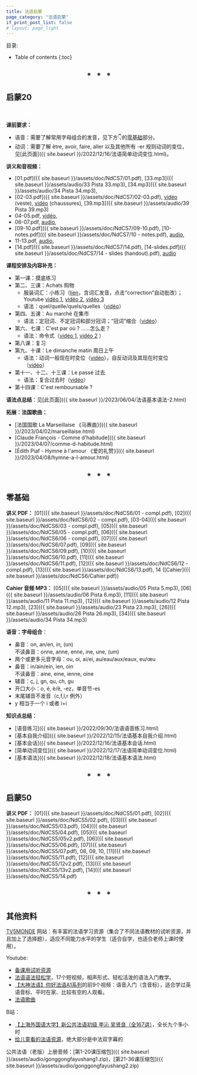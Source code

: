 ```yaml
---
title: 法语启蒙
page_category: "法语启蒙"
if_print_post_list: false
# layout: page_light
---
```


目录:
* Table of contents
{:toc}

<h2 align="center">
* &nbsp; * &nbsp; *
</h2>


## 启蒙20

<details markdown=block style="color: white;">
  <summary markdown=span>基本信息</summary>
  
  - 时间：每周六16h00-17h30，2月11日—6月3日，共14次课（假期：4月8日，5月6日，5月20日）。
  - 课程内容：
    - 巩固语音、学习实用句型、语法入门，补充以法国文化与生活。
    - 主题：① 购物，买菜；② 交通；③ 描述经常发生的/过去的事件。
</details>

**课前要求：**
- 语音：需要了解常用字母组合的发音，见下方👇的[零基础](#零基础)部分。
- 动词：需要了解 être, avoir, faire, aller 以及其他所有 -er 规则动词的变位，见[此页面]({{ site.baseurl }}/2022/12/16/法语简单动词变位.html)。

**讲义和音视频：**  
- [01.pdf]({{ site.baseurl }}/assets/doc/NdCS7/01.pdf), 
  [33.mp3]({{ site.baseurl }}/assets/audio/33 Pista 33.mp3), 
  [34.mp3]({{ site.baseurl }}/assets/audio/34 Pista 34.mp3),  
- [02-03.pdf]({{ site.baseurl }}/assets/doc/NdCS7/02-03.pdf), 
  [vidéo](https://youtu.be/gq0ZTbmylb4 "Texto 1 | Dossier 4 Achats") (veste),
  [vidéo](https://youtu.be/C4RqX4Jp3es "J'achète des chaussures au magasin de chaussures") (chaussures),
  [39.mp3]({{ site.baseurl }}/assets/audio/39 Pista 39.mp3)  
- 04-05.pdf, 
  [vidéo](https://youtu.be/6h16i6IknF8 "Reflets 1 | Episode 14 Faisons le marché"),  
- 06-07.pdf,
  [audio](https://youtu.be/O6IjKOeIEgQ "Le Nouveau Taxi 1 | Leçon 10 C'est par où ?"),  
- [09-10.pdf]({{ site.baseurl }}/assets/doc/NdCS7/09-10.pdf), 
  [10-notes.pdf]({{ site.baseurl }}/assets/doc/NdCS7/10 - notes.pdf), 
  [audio](https://youtu.be/08JWfJfZwBQ "Le Nouveau Taxi 1 | Leçon 15 Le Dimanche Matin"),  
- 11-13.pdf, 
  [audio](https://youtu.be/tYZng_65cjA "Le Nouveau Taxi 1 | Leçon 18 Il est comment ?"),  
- [14.pdf]({{ site.baseurl }}/assets/doc/NdCS7/14.pdf), 
  [14-slides.pdf]({{ site.baseurl }}/assets/doc/NdCS7/14 - slides (handout).pdf), 
  [audio](https://youtu.be/sy7WJceOsEM "法语交际口语渐进 中级 原文对照 Leçon 6 Dans une grande surface")

**课程安排及内容补充：**
- 第一课：摸底练习
- 第二、三课：Achats 购物  
  - 服装词汇：小练习（[lien](https://www.francaisfacile.com/exercices/exercice-francais-2/exercice-francais-47411.php)，含词汇发音，点击“correction”自动批改）；Youtube [vidéo 1](https://youtu.be/SFRhBEqDJ24), [vidéo 2](https://youtu.be/2cz-FkExHwg), [vidéo 3](https://youtu.be/pfb9DJmaFT4)  
  - 语法：quel/quelle/quels/quelles（[vidéo](https://youtu.be/iCSFn2y-T6Y "quel穿马甲的事儿你还不知道")）
- 第四、五课：Au marché 在集市  
  - 语法：定冠词、不定冠词和部分冠词；“冠词”缩合（[vidéo](https://youtu.be/2NwuvtAW4Hk "法语界水与火的交融")）
- 第六、七课：C'est par où ? ……怎么走？  
  - 语法：命令式（[vidéo 1](https://youtu.be/TwbPIkM-g2Y "IMPÉRATIF en français"), [vidéo 2](https://youtu.be/emoju5RA6y4 "小样儿~我命令你点进来看看") ）   
- 第八课：复习
- 第九、十课：Le dimanche matin 周日上午   
  - 语法：动词一般现在时变位（[vidéo](https://youtube.com/playlist?list=PLTqYSrQbW-6v-YRWDZYXHxfTFK5-5MPrp "🇫🇷FLE A1 conjugaison présent")），自反动词及其现在时变位（[vidéo](https://youtu.be/cyQvzAQ7A3w "🇫🇷 GF22 Le verbe pronominal au présent")）
- 第十一、十二、十三课：Le passé 过去 
  - 语法：复合过去时（[vidéo](https://youtube.com/playlist?list=PLTqYSrQbW-6vizJZJXbWhYRO63JrxKo_Z "Le 🇫🇷FLE A1 conjugaison passé composé")）
- 第十四课：C'est remboursable ?  

**语法点总结**：见[此页面]({{ site.baseurl }}/2023/06/04/法语基本语法-2.html)

<!-- {% assign posts = site.tags["启蒙20"] %} -->
<!-- {% include print_posts_simple.html content=posts %} -->

**拓展：法国歌曲：**
- [法国国歌 La Marseillaise 《马赛曲》]({{ site.baseurl }}/2023/04/02/marseillaise.html)  
- [Claude François - Comme d'habitude]({{ site.baseurl }}/2023/04/07/comme-d-habitude.html)
- [Édith Piaf - Hymne à l'amour 《爱的礼赞》]({{ site.baseurl }}/2023/04/08/hymne-a-l-amour.html)

<h2 align="center">
* &nbsp; * &nbsp; *
</h2>

## 零基础

**讲义 PDF：**
[01]({{ site.baseurl }}/assets/doc/NdCS6/01 - compl.pdf),
[02]({{ site.baseurl }}/assets/doc/NdCS6/02 - compl.pdf),
[03-04]({{ site.baseurl }}/assets/doc/NdCS6/03 - compl.pdf),
[05]({{ site.baseurl }}/assets/doc/NdCS6/05 - compl.pdf),
[06]({{ site.baseurl }}/assets/doc/NdCS6/06 - compl.pdf),
[07]({{ site.baseurl }}/assets/doc/NdCS6/07.pdf),
[09]({{ site.baseurl }}/assets/doc/NdCS6/09.pdf),
[10]({{ site.baseurl }}/assets/doc/NdCS6/10.pdf),
[11]({{ site.baseurl }}/assets/doc/NdCS6/11.pdf),
[12]({{ site.baseurl }}/assets/doc/NdCS6/12 - compl.pdf),
[13]({{ site.baseurl }}/assets/doc/NdCS6/13.pdf),
14 ([Cahier]({{ site.baseurl }}/assets/doc/NdCS6/Cahier.pdf))

**Cahier 音频 MP3：**
[05]({{ site.baseurl }}/assets/audio/05 Pista 5.mp3),
[06]({{ site.baseurl }}/assets/audio/06 Pista 6.mp3),
[11]({{ site.baseurl }}/assets/audio/11 Pista 11.mp3),
[12]({{ site.baseurl }}/assets/audio/12 Pista 12.mp3),
[23]({{ site.baseurl }}/assets/audio/23 Pista 23.mp3),
[26]({{ site.baseurl }}/assets/audio/26 Pista 26.mp3),
[34]({{ site.baseurl }}/assets/audio/34 Pista 34.mp3)

**语音：字母组合**：
- 鼻音：on, an/en, in, (un)  
  不读鼻音：onne, anne, enne, ine, une, (um)
- 两个或更多元音字母：ou, oi, ai/ei, au/eau/aux/eaux, eu/œu
- 鼻音：in/ain/ein, ien, oin  
  不读鼻音：aine, eine, ienne, oine
- 辅音：ç, j, gn, qu, ch, gu
- 开口大小：o, é, è/ê, -ez，单音节-es
- 末尾辅音不发音（c,f,l,r 例外）
- y 相当于一个 i 或者 i+i

**知识点总结：**
- [语音练习]({{ site.baseurl }}/2022/09/30/法语语音练习.html)
- [基本自我介绍]({{ site.baseurl }}/2022/12/15/法语基本自我介绍.html)
- [基本会话]({{ site.baseurl }}/2022/12/16/法语基本会话.html)
- [简单动词变位]({{ site.baseurl }}/2022/12/17/法语简单动词变位.html)
- [基本语法]({{ site.baseurl }}/2022/12/18/法语基本语法.html)

<!-- {% assign posts = site.posts | where:"tags", "零基础" %} -->
<!-- {% include print_posts_simple.html content=posts %} -->

<h2 align="center">
* &nbsp; * &nbsp; *
</h2>

## 启蒙50

**讲义 PDF：**
[01]({{ site.baseurl }}/assets/doc/NdCS5/01.pdf),
[02]({{ site.baseurl }}/assets/doc/NdCS5/02.pdf),
[03]({{ site.baseurl }}/assets/doc/NdCS5/03.pdf),
[04]({{ site.baseurl }}/assets/doc/NdCS5/04.pdf),
[05]({{ site.baseurl }}/assets/doc/NdCS5/05v2.pdf),
[06]({{ site.baseurl }}/assets/doc/NdCS5/06.pdf),
[07]({{ site.baseurl }}/assets/doc/NdCS5/07.pdf),
08,
09,
10,
[11]({{ site.baseurl }}/assets/doc/NdCS5/11.pdf),
[12]({{ site.baseurl }}/assets/doc/NdCS5/12v2.pdf),
[13]({{ site.baseurl }}/assets/doc/NdCS5/13v2.pdf),
[14]({{ site.baseurl }}/assets/doc/NdCS5/14.pdf)

<h2 align="center">
* &nbsp; * &nbsp; *
</h2>

## 其他资料

[TV5MONDE](https://apprendre.tv5monde.com/fr) 网站：有丰富的法语学习资源（集合了不同法语教材的试听资源，并且加上了选择题），适应不同能力水平的学生（适合自学，也适合老师上课时使用）。

Youtube:
- [备课用试听资源](https://youtube.com/playlist?list=PLnxpDVDl4Y1xZ7czO8H_hfXayVfgPxZyP)
- [法语语法轻松学](https://youtube.com/playlist?list=PLwlSKU27SNZpaSDnLC3yXhhAJ7YX6dTuk)，17个短视频，相声形式、轻松活泼的语法入门教学。
- [【大神法语】你好法语A1系列](https://youtube.com/playlist?list=PLjTeU0MOrjTI9HYuxGFm8t8s1sgs426zc)的前9个视频：语音入门（含音标），适合学过英语音标、平时在家、比较有空的人观看。
- [法语歌曲](https://youtube.com/playlist?list=PLnxpDVDl4Y1w70gYfTwec07VwvmYVH5wv)

B站：
- [【上海外国语大学】新公共法语初级 李沁 吴贤良（全167讲）](https://www.bilibili.com/video/BV1PB4y1D7vM/?vd_source=60491a3e04ba343eaf8d68615b495223)，全长九个多小时
- [给儿童看的法语资源](https://www.bilibili.com/medialist/detail/ml2340988661)，绝大部分是中法双字幕的

公共法语（老版）上册音频：[第1-20课压缩包]({{ site.baseurl }}/assets/audio/gonggongfayushang1.zip)，[第21-36课压缩包]({{ site.baseurl }}/assets/audio/gonggongfayushang2.zip)
